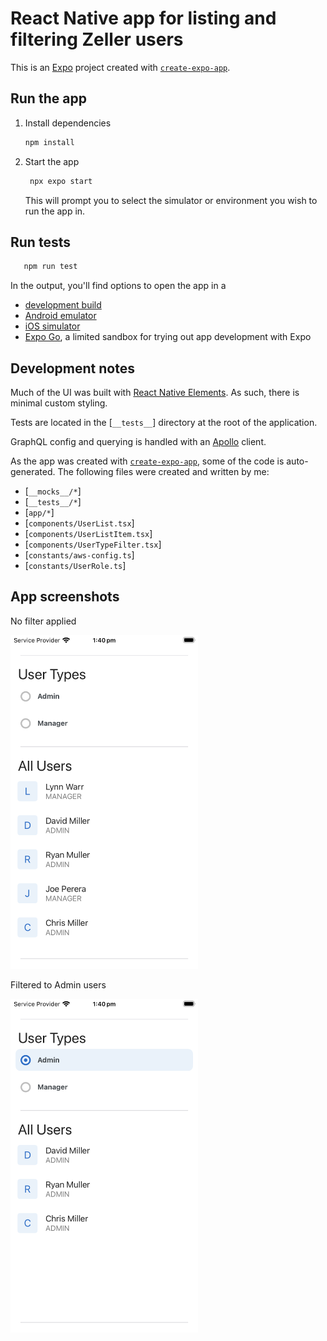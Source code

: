 # React Native app for listing and filtering Zeller users

This is an [Expo](https://expo.dev) project created with [`create-expo-app`](https://www.npmjs.com/package/create-expo-app).

## Run the app

1. Install dependencies

   ```bash
   npm install
   ```

2. Start the app

   ```bash
    npx expo start
   ```

   This will prompt you to select the simulator or environment you wish to run the app in.

## Run tests

```bash
   npm run test
```

In the output, you'll find options to open the app in a

- [development build](https://docs.expo.dev/develop/development-builds/introduction/)
- [Android emulator](https://docs.expo.dev/workflow/android-studio-emulator/)
- [iOS simulator](https://docs.expo.dev/workflow/ios-simulator/)
- [Expo Go](https://expo.dev/go), a limited sandbox for trying out app development with Expo

## Development notes

Much of the UI was built with [React Native Elements](https://reactnativeelements.com). As such, there is minimal custom styling.

Tests are located in the [`__tests__`] directory at the root of the application.

GraphQL config and querying is handled with an [Apollo](https://www.apollographql.com/docs/react/integrations/react-native) client.

As the app was created with [`create-expo-app`](https://www.npmjs.com/package/create-expo-app), some of the code is auto-generated. The following files were created and written by me:

- [`__mocks__/*`]
- [`__tests__/*`]
- [`app/*`]
- [`components/UserList.tsx`]
- [`components/UserListItem.tsx`]
- [`components/UserTypeFilter.tsx`]
- [`constants/aws-config.ts`]
- [`constants/UserRole.ts`]

## App screenshots

No filter applied

<img src="assets/images/screenshots/ios-screenshot-1.png" alt="Screenshot of app with no filter applied" width="300"/>

Filtered to Admin users

<img src="assets/images/screenshots/ios-screenshot-2.png" alt="Screenshot of app with Admin filter applied" width="300"/>
